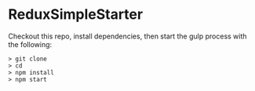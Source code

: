 # ReduxSimpleStarter


Checkout this repo, install dependencies, then start the gulp process with the following:

```
> git clone
> cd 
> npm install
> npm start
```
